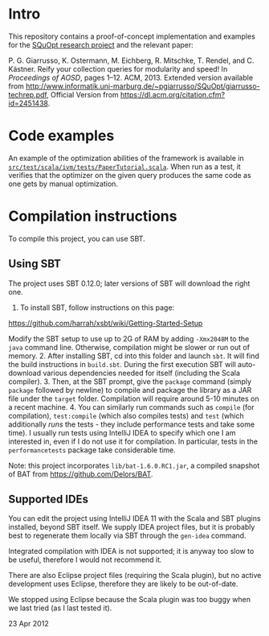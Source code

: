 # Intro

This repository contains a proof-of-concept implementation and examples for the [SQuOpt research project](http://www.informatik.uni-marburg.de/~pgiarrusso/SQuOpt/) and the relevant paper:

P. G. Giarrusso, K. Ostermann, M. Eichberg, R. Mitschke, T. Rendel, and C. Kästner. Reify your collection queries for modularity and speed! In *Proceedings of AOSD*, pages 1–12. ACM, 2013. Extended version available from http://www.informatik.uni-marburg.de/~pgiarrusso/SQuOpt/giarrusso-techrep.pdf, Official Version from https://dl.acm.org/citation.cfm?id=2451438.

# Code examples
An example of the optimization abilities of the framework is available in
[`src/test/scala/ivm/tests/PaperTutorial.scala`](src/test/scala/ivm/tests/PaperTutorial.scala). When run as a test, it verifies
that the optimizer on the given query produces the same code as one gets by
manual optimization.

# Compilation instructions
To compile this project, you can use SBT.

## Using SBT
The project uses SBT 0.12.0; later versions of SBT will download the right one.

1. To install SBT, follow instructions on this page:
  
  <https://github.com/harrah/xsbt/wiki/Getting-Started-Setup>
  
  Modify the SBT setup to use up to 2G of RAM by adding `-Xmx2048M` to the `java`
  command line. Otherwise, compilation might be slower or run out of memory.
2. After installing SBT, cd into this folder and launch `sbt`. It will find the build instructions in `build.sbt`. During the first execution SBT will auto-download various dependencies needed for itself (including the Scala compiler).
3. Then, at the SBT prompt, give the `package` command (simply `package` followed by newline) to compile and package the library as a JAR file under the `target` folder. Compilation will require around 5-10 minutes on a recent machine.
4. You can similarly run commands such as `compile` (for compilation), `test:compile` (which also compiles tests) and `test` (which additionally _runs_ the tests - they include performance tests and take some time). I usually run tests using IntelliJ IDEA to specify which one I am interested in, even if I do not use it for compilation.
In particular, tests in the `performancetests` package take considerable time.

Note: this project incorporates `lib/bat-1.6.0.RC1.jar`, a compiled snapshot of
BAT from <https://github.com/Delors/BAT>.

## Supported IDEs
You can edit the project using IntelliJ IDEA 11 with the Scala and SBT plugins
installed, beyond SBT itself. We supply IDEA project files, but it is probably
best to regenerate them locally via SBT through the `gen-idea` command.

Integrated compilation with IDEA is not supported; it is anyway too slow
to be useful, therefore I would not recommend it.

There are also Eclipse project files (requiring the Scala plugin), but no active
development uses Eclipse, therefore they are likely to be out-of-date.

We stopped using Eclipse because the Scala plugin was too buggy when we last
tried (as I last tested it).


23 Apr 2012
